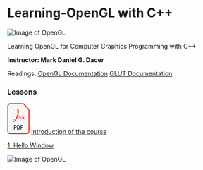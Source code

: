 
# Learning-OpenGL with C++
![Image of OpenGL](https://www.opengl.org/img/opengl_logo.png)

Learning OpenGL for Computer Graphics Programming with C++

**Instructor: Mark Daniel G. Dacer**

Readings:
[OpenGL Documentation](https://www.khronos.org/registry/OpenGL-Refpages/gl2.1/xhtml/)
[GLUT Documentation](https://www.opengl.org/resources/libraries/glut/spec3/spec3.html)

### Lessons

<img src="https://raw.githubusercontent.com/Jaeger47/Learning-OpenGL/master/_misc/pdf.png" width="50" height="70"> [Introduction of the course](https://github.com/Jaeger47/Learning-OpenGL/raw/master/%5BSlides%5D/%5B0%5DEMC122-%20Introduction%20(1st%20Sem.%202022-2023).pdf)

[1. Hello Window](https://github.com/Jaeger47/Learning-OpenGL/blob/master/1%20-%20Hello%20window/1%20-%20Hello_window.cpp)

![Image of OpenGL](https://live.staticflickr.com/65535/49939646833_7b6066f050_w.jpg)

